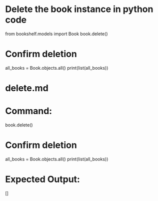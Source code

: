 # Delete the book instance in python code
from bookshelf.models import Book
book.delete()

# Confirm deletion
all_books = Book.objects.all()
print(list(all_books))

# delete.md

# Command:
book.delete()

# Confirm deletion
all_books = Book.objects.all()
print(list(all_books))

# Expected Output:
[]
